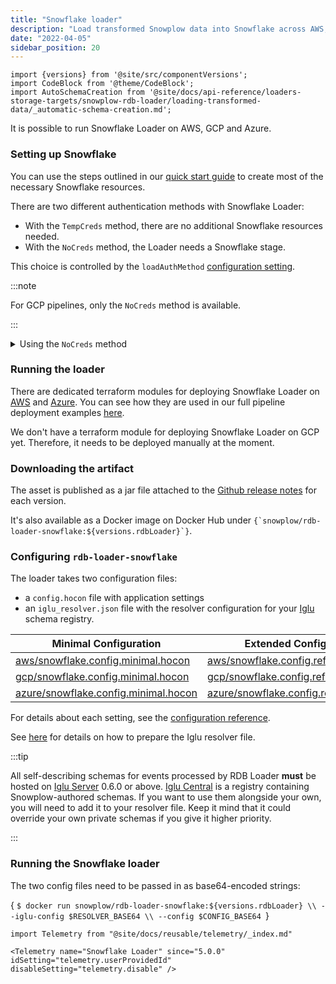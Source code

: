 ```yaml
---
title: "Snowflake loader"
description: "Load transformed Snowplow data into Snowflake across AWS, GCP, and Azure with support for multiple authentication methods and automatic stage management."
date: "2022-04-05"
sidebar_position: 20
---
```


```mdx-code-block
import {versions} from '@site/src/componentVersions';
import CodeBlock from '@theme/CodeBlock';
import AutoSchemaCreation from '@site/docs/api-reference/loaders-storage-targets/snowplow-rdb-loader/loading-transformed-data/_automatic-schema-creation.md';
```

It is possible to run Snowflake Loader on AWS, GCP and Azure.

### Setting up Snowflake

You can use the steps outlined in our [quick start guide](/docs/get-started/snowplow-community-edition/quick-start/index.md?warehouse=snowflake#prepare-the-destination) to create most of the necessary Snowflake resources.

There are two different authentication methods with Snowflake Loader:
* With the `TempCreds` method, there are no additional Snowflake resources needed.
* With the `NoCreds` method, the Loader needs a Snowflake stage.

This choice is controlled by the `loadAuthMethod` [configuration setting](/docs/api-reference/loaders-storage-targets/snowplow-rdb-loader/loading-transformed-data/rdb-loader-configuration-reference/index.md#snowflake-loader-storage-section).

:::note

For GCP pipelines, only the `NoCreds` method is available.

:::

<details>
<summary>Using the <code>NoCreds</code> method</summary>

First, create a Snowflake stage. For that, you will need a Snowflake database, Snowflake schema, Snowflake storage integration, Snowflake file format, and the path to the transformed events bucket (in S3, GCS or Azure Blob Storage).

You can follow [this tutorial](https://docs.snowflake.com/en/user-guide/data-load-s3-config-storage-integration.html) to create the storage integration.

Assuming you created the other required resources for it, you can create the Snowflake stage by following [this document](https://docs.snowflake.com/en/sql-reference/sql/create-stage.html).

Finally, use the `transformedStage` [configuration setting](/docs/api-reference/loaders-storage-targets/snowplow-rdb-loader/loading-transformed-data/rdb-loader-configuration-reference/index.md#snowflake-loader-storage-section) to point the loader to your stage.

</details>

### Running the loader

There are dedicated terraform modules for deploying Snowflake Loader on [AWS](https://registry.terraform.io/modules/snowplow-devops/snowflake-loader-ec2/aws/latest) and [Azure](https://github.com/snowplow-devops/terraform-azurerm-snowflake-loader-vmss). You can see how they are used in our full pipeline deployment examples [here](/docs/get-started/snowplow-community-edition/quick-start/index.md).

We don't have a terraform module for deploying Snowflake Loader on GCP yet. Therefore, it needs to be deployed manually at the moment.

### Downloading the artifact

The asset is published as a jar file attached to the [Github release notes](https://github.com/snowplow/snowplow-rdb-loader/releases) for each version.

<p>It's also available as a Docker image on Docker Hub under <code>{`snowplow/rdb-loader-snowflake:${versions.rdbLoader}`}</code>.</p>

### Configuring `rdb-loader-snowflake`

The loader takes two configuration files:

- a `config.hocon` file with application settings
- an `iglu_resolver.json` file with the resolver configuration for your [Iglu](https://github.com/snowplow/iglu) schema registry.

| Minimal Configuration                                                                                                                                  | Extended Configuration                                                                                                                                     |
| ------------------------------------------------------------------------------------------------------------------------------------------------------ | ---------------------------------------------------------------------------------------------------------------------------------------------------------- |
| [aws/snowflake.config.minimal.hocon](https://github.com/snowplow/snowplow-rdb-loader/blob/master/config/loader/aws/snowflake.config.minimal.hocon)     | [aws/snowflake.config.reference.hocon](https://github.com/snowplow/snowplow-rdb-loader/blob/master/config/loader/aws/snowflake.config.reference.hocon)     |
| [gcp/snowflake.config.minimal.hocon](https://github.com/snowplow/snowplow-rdb-loader/blob/master/config/loader/gcp/snowflake.config.minimal.hocon)     | [gcp/snowflake.config.reference.hocon](https://github.com/snowplow/snowplow-rdb-loader/blob/master/config/loader/gcp/snowflake.config.reference.hocon)     |
| [azure/snowflake.config.minimal.hocon](https://github.com/snowplow/snowplow-rdb-loader/blob/master/config/loader/azure/snowflake.config.minimal.hocon) | [azure/snowflake.config.reference.hocon](https://github.com/snowplow/snowplow-rdb-loader/blob/master/config/loader/azure/snowflake.config.reference.hocon) |

For details about each setting, see the [configuration reference](/docs/api-reference/loaders-storage-targets/snowplow-rdb-loader/loading-transformed-data/rdb-loader-configuration-reference/index.md).

See [here](/docs/api-reference/iglu/iglu-resolver/index.md) for details on how to prepare the Iglu resolver file.

:::tip

All self-describing schemas for events processed by RDB Loader **must** be hosted on [Iglu Server](/docs/api-reference/iglu/iglu-repositories/iglu-server/index.md) 0.6.0 or above. [Iglu Central](/docs/api-reference/iglu/iglu-repositories/iglu-central/index.md) is a registry containing Snowplow-authored schemas. If you want to use them alongside your own, you will need to add it to your resolver file. Keep it mind that it could override your own private schemas if you give it higher priority.

:::

### Running the Snowflake loader

The two config files need to be passed in as base64-encoded strings:

<CodeBlock language="bash">{
`$ docker run snowplow/rdb-loader-snowflake:${versions.rdbLoader} \\
--iglu-config $RESOLVER_BASE64 \\
--config $CONFIG_BASE64
`}</CodeBlock>

```mdx-code-block
import Telemetry from "@site/docs/reusable/telemetry/_index.md"

<Telemetry name="Snowflake Loader" since="5.0.0" idSetting="telemetry.userProvidedId" disableSetting="telemetry.disable" />
```
